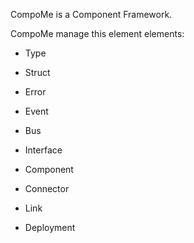 CompoMe is a Component Framework.

CompoMe manage this element elements:
- Type
- Struct
- Error
- Event

- Bus
- Interface

- Component
- Connector

- Link
- Deployment

